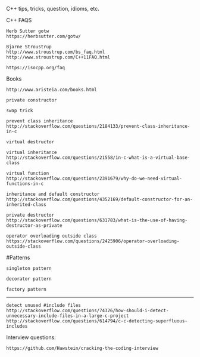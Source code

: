 
C++ tips, tricks, question, idioms, etc.


C++ FAQS
~~~
Herb Sutter gotw
https://herbsutter.com/gotw/

Bjarne Stroustrup
http://www.stroustrup.com/bs_faq.html
http://www.stroustrup.com/C++11FAQ.html

https://isocpp.org/faq

~~~

Books
~~~
http://www.aristeia.com/books.html
~~~

~~~
private constructor

swap trick

prevent class inheritance
http://stackoverflow.com/questions/2184133/prevent-class-inheritance-in-c

virtual destructor

virtual inheritance
http://stackoverflow.com/questions/21558/in-c-what-is-a-virtual-base-class

virtual function
http://stackoverflow.com/questions/2391679/why-do-we-need-virtual-functions-in-c

inheritance and default constructor
http://stackoverflow.com/questions/4352169/default-constructor-for-an-inherited-class

private destructor
http://stackoverflow.com/questions/631783/what-is-the-use-of-having-destructor-as-private

operator overloading outside class
https://stackoverflow.com/questions/2425906/operator-overloading-outside-class
~~~

#Patterns
~~~
singleton pattern

decorator pattern

factory pattern
~~~

---------------------------------------------------------------------------------------------------------------------------------------
~~~
detect unused #include files
http://stackoverflow.com/questions/74326/how-should-i-detect-unnecessary-include-files-in-a-large-c-project
http://stackoverflow.com/questions/614794/c-c-detecting-superfluous-includes

~~~

Interview questions:
~~~
https://github.com/Hawstein/cracking-the-coding-interview
~~~
